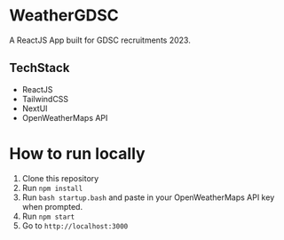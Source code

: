 # WeatherGDSC
A ReactJS App built for GDSC recruitments 2023.

## TechStack
- ReactJS
- TailwindCSS
- NextUI
- OpenWeatherMaps API

# How to run locally
1. Clone this repository
2. Run `npm install`
3. Run `bash startup.bash` and paste in your OpenWeatherMaps API key when prompted.
4. Run `npm start`
5. Go to `http://localhost:3000`